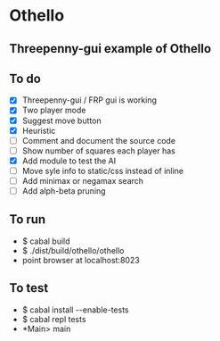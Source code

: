 Othello
=======

Threepenny-gui example of Othello
-------------------------------------

To do
-----

- [X] Threepenny-gui / FRP gui is working
- [X] Two player mode
- [X] Suggest move button
- [X] Heuristic
- [ ] Comment and document the source code
- [ ] Show number of squares each player has
- [X] Add module to test the AI
- [ ] Move syle info to static/css instead of inline
- [ ] Add minimax or negamax search
- [ ] Add alph-beta pruning

To run
------

  - $ cabal build
  - $ ./dist/build/othello/othello
  - point browser at localhost:8023

To test
------

  - $ cabal install --enable-tests
  - $ cabal repl tests
  - *Main> main


